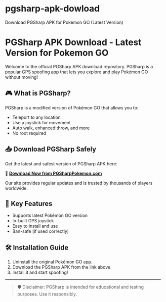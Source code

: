 # pgsharp-apk-dowload
Download PGSharp APK for Pokemon GO (Latest Version)
# PGSharp APK Download - Latest Version for Pokemon GO

Welcome to the official PGSharp APK download repository. PGSharp is a popular GPS spoofing app that lets you explore and play Pokémon GO without moving!

## 🎮 What is PGSharp?

PGSharp is a modified version of Pokémon GO that allows you to:
- Teleport to any location
- Use a joystick for movement
- Auto walk, enhanced throw, and more
- No root required

## 📥 Download PGSharp Safely

Get the latest and safest version of PGSharp APK here:

🔗 **[Download Now from PGSharpPokemon.com](https://pgsharppokemon.com)**

Our site provides regular updates and is trusted by thousands of players worldwide.

## 🚀 Key Features

- Supports latest Pokémon GO version
- In-built GPS joystick
- Easy to install and use
- Ban-safe (if used correctly)

## 🛠️ Installation Guide

1. Uninstall the original Pokémon GO app.
2. Download the PGSharp APK from the link above.
3. Install it and start spoofing!

---

> 🛡️ Disclaimer: PGSharp is intended for educational and testing purposes. Use it responsibly.
